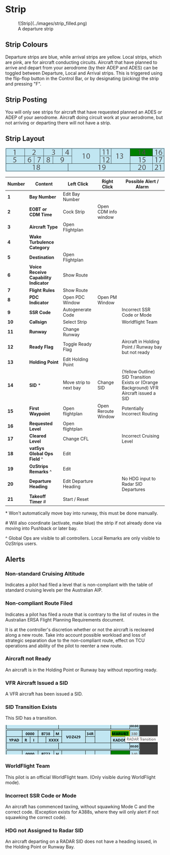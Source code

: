 # Strip
<figure markdown="span">
  ![Strip](../images/strip_filled.png)
  <figcaption>A departure strip</figcaption>
</figure>

## Strip Colours
Departure strips are blue, while arrival strips are yellow. Local strips, which are pink, are for aircraft conducting circuits. Aircraft that have planned to arrive and depart from your aerodrome (by their ADEP and ADES) can be toggled between Departure, Local and Arrival strips. This is triggered using the flip-flop button in the Control Bar, or by designating (picking) the strip and pressing "F".

## Strip Posting
You will only see strips for aircraft that have requested planned an ADES or ADEP of your aerodrome. Aircraft doing circuit work at your aerodrome, but not arriving or departing there will not have a strip.

## Strip Layout
![Strip Reference](../images/strip.png)

| Number | Content | Left Click | Right Click | Possible Alert / Alarm |
|---------|-------------|--------------| ----------- | -- |
| **1** | **Bay Number** | Edit Bay Number | |
| **2** | **EOBT or CDM Time** | Cock Strip | Open CDM info window |
| **3** | **Aircraft Type** | Open Flightplan | |
| **4** | **Wake Turbulence Category** | | |
| **5** | **Destination** | Open Flightplan | |
| **6** | **Voice Receive Capability Indicator** | Show Route | |
| **7** | **Flight Rules** | Show Route | |
| **8** | **PDC Indicator** | Open PDC Window | Open PM Window | |
| **9** | **SSR Code** | Autogenerate Code | | Incorrect SSR Code or Mode |
| **10** | **Callsign** | Select Strip | | Worldflight Team |
| **11** | **Runway** | Change Runway | |
| **12** | **Ready Flag** | Toggle Ready Flag | | Aircraft in Holding Point / Runway bay but not ready |
| **13** | **Holding Point** | Edit Holding Point | |
| **14** | **SID** \* | Move strip to next bay | Change SID | (Yellow Outline) SID Transition Exists or (Orange Background) VFR Aircraft issued a SID |
| **15** | **First Waypoint** | Open flightplan | Open Reroute Window | Potentially Incorrect Routing |
| **16** | **Requested Level** | Open flightplan | |
| **17** | **Cleared Level** | Change CFL | | Incorrect Cruising Level |
| **18** | **vatSys Global Ops Field** ^ | Edit | |
| **19** | **OzStrips Remarks** ^ | Edit | |
| **20** | **Departure Heading** | Edit Departure Heading | | No HDG input to Radar SID Departures |
| **21** | **Takeoff Timer** \# | Start / Reset | |

\* Won't automatically move bay into runway, this must be done manually.

\# Will also coordinate (activate, make blue) the strip if not already done via moving into Pushback or later bay.

^ Global Ops are visible to all controllers. Local Remarks are only visible to OzStrips users.

## Alerts
### Non-standard Cruising Altitude
Indicates a pilot had filed a level that is non-compliant with the table of standard cruising levels per the Australian AIP.

### Non-compliant Route Filed
Indicates a pilot has filed a route that is contrary to the list of routes in the Australian ERSA Flight Planning Requirements document.

It is at the controller's discretion whether or not the aircraft is recleared along a new route. Take into account possible workload and loss of strategic separation due to the non-compliant route, effect on TCU operations and ability of the pilot to reenter a new route.

### Aircraft not Ready
An aircraft is in the Holding Point or Runway bay without reporting ready.

### VFR Aircraft Issued a SID
A VFR aircraft has been issued a SID.

### SID Transition Exists
This SID has a transition.

![SID Transition](../images/trans.png)

### WorldFlight Team
This pilot is an official WorldFlight team. (Only visible during WorldFlight mode).

### Incorrect SSR Code or Mode
An aircraft has commenced taxiing, without squawking Mode C and the correct code. (Exception exists for A388s, where they will only alert if not squawking the correct code).

### HDG not Assigned to Radar SID
An aircraft departing on a RADAR SID does not have a heading issued, in the Holding Point or Runway Bay.
